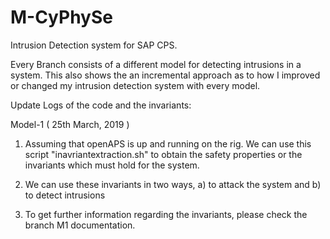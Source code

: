 # M-CyPhySe
Intrusion Detection system for SAP CPS.

Every Branch consists of a different model for detecting intrusions in a system. This also shows the an incremental approach as to how I improved or changed my intrusion detection system with every model.


Update Logs of the code and the invariants:

Model-1 ( 25th March, 2019 )

1) Assuming that openAPS is up and running on the rig. We can use this script "inavriantextraction.sh" to obtain the safety properties or the invariants which must hold for the system.

2) We can use these invariants in two ways, a) to attack the system and b) to detect intrusions

3) To get further information regarding the invariants, please check the branch M1 documentation.


         

  
